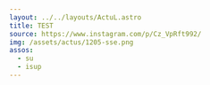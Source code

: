 ```yaml
---
layout: ../../layouts/ActuL.astro
title: TEST
source: https://www.instagram.com/p/Cz_VpRft992/
img: /assets/actus/1205-sse.png
assos:
  - su
  - isup
---
```

